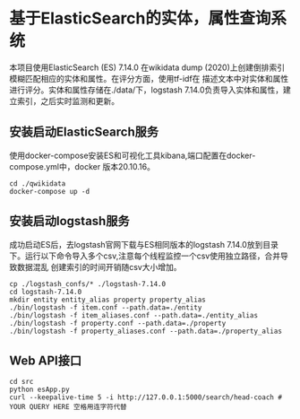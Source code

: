 # 基于ElasticSearch的实体，属性查询系统
本项目使用ElasticSearch (ES) 7.14.0 在wikidata dump (2020)上创建倒排索引模糊匹配相应的实体和属性。在评分方面，使用tf-idf在
描述文本中对实体和属性进行评分。实体和属性存储在./data/下，logstash 7.14.0负责导入实体和属性，建立索引，之后实时监测和更新。

## 安装启动ElasticSearch服务
使用docker-compose安装ES和可视化工具kibana,端口配置在docker-compose.yml中，docker 版本20.10.16。
```shell
cd ./qwikidata
docker-compose up -d
```

## 安装启动logstash服务
成功启动ES后，去logstash官网下载与ES相同版本的logstash 7.14.0放到目录下。运行以下命令导入多个csv,注意每个线程监控一个csv使用独立路径，合并导致数据混乱
创建索引的时间开销随csv大小增加。
```shell
cp ./logstash_confs/* ./logstash-7.14.0
cd logstash-7.14.0
mkdir entity entity_alias property property_alias
./bin/logstash -f item.conf --path.data=./entity
./bin/logstash -f item_aliases.conf --path.data=./entity_alias
./bin/logstash -f property.conf --path.data=./property
./bin/logstash -f property_aliases.conf --path.data=./property_alias
```

## Web API接口
```shell
cd src
python esApp.py
curl --keepalive-time 5 -i http://127.0.0.1:5000/search/head-coach # YOUR QUERY HERE 空格用连字符代替
```